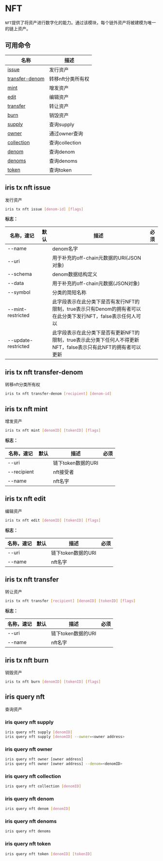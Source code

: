 # NFT

`NFT`提供了将资产进行数字化的能力。通过该模块，每个链外资产将被建模为唯一的链上资产。

## 可用命令

| 名称                                     | 描述           |
| ---------------------------------------- | -------------- |
| [issue](#iris-tx-nft-issue)              | 发行资产       |
| [transfer-denom](#iris-tx-nft-transfer-denom)              | 转移nft分类所有权      |
| [mint](#iris-tx-nft-mint)                | 增发资产       |
| [edit](#iris-tx-nft-edit)                | 编辑资产       |
| [transfer](#iris-tx-nft-transfer)        | 转让资产       |
| [burn](#iris-tx-nft-burn)                | 销毁资产       |
| [supply](#iris-query-nft-supply)         | 查询supply     |
| [owner](#iris-query-nft-owner)           | 通过owner查询  |
| [collection](#iris-query-nft-collection) | 查询collection |
| [denom](#iris-query-nft-denom)           | 查询denom      |
| [denoms](#iris-query-nft-denoms)         | 查询denoms     |
| [token](#iris-query-nft-token)           | 查询token      |

## iris tx nft issue

发行资产

```bash
iris tx nft issue [denom-id] [flags]
```

**标志：**

| 名称，速记 | 默认 | 描述              | 必须 |
| ---------- | ---- | ----------------- | ---- |
| --name     |      | denom名字         |      |
| --uri   |      | 用于补充的off-chain元数据的URI(JSON对象) |      |
| --schema   |      | denom数据结构定义 |      |
| --data   |      | 用于补充的off-chain元数据(JSON对象) |      |
| --symbol   |      | 分类的简短名称 |      |
| --mint-restricted   |      | 此字段表示在此分类下是否有发行NFT的限制，true表示只有Denom的拥有者可以在此分类下发行NFT，false表示任何人可以 |      |
| --update-restricted   |    | 此字段表示在此分类下是否有更新NFT的限制，true表示此分类下任何人不得更新NFT，false表示只有此NFT的拥有者可以更新 |      |

## iris tx nft transfer-denom

转移nft分类所有权

```bash
iris tx nft transfer-denom [recipient] [denom-id]
```

## iris tx nft mint

增发资产

```bash
iris tx nft mint [denomID] [tokenID] [flags]
```

**标志：**

| 名称，速记  | 默认 | 描述               | 必须 |
| ----------- | ---- | ------------------ | ---- |
| --uri       |      | 链下token数据的URI |      |
| --recipient |      | nft接受者          |      |
| --name      |      | nft名字            |      |

## iris tx nft edit

编辑资产

```bash
iris tx nft edit [denomID] [tokenID] [flags]
```

**标志：**

| 名称，速记 | 默认 | 描述               | 必须 |
| ---------- | ---- | ------------------ | ---- |
| --uri      |      | 链下token数据的URI |      |
| --name     |      | nft名字            |      |

## iris tx nft transfer

转让资产

```bash
iris tx nft transfer [recipient] [denomID] [tokenID] [flags]
```

**标志：**

| 名称，速记 | 默认 | 描述               | 必须 |
| ---------- | ---- | ------------------ | ---- |
| --uri      |      | 链下token数据的URI |      |
| --name     |      | nft名字            |      |

## iris tx nft burn

销毁资产

```bash
iris tx nft burn [denomID] [tokenID] [flags]
```

## iris query nft

查询资产

### iris query nft supply

```bash
iris query nft supply [denomID]
iris query nft supply [denomID] --owner=<owner address>
```

### iris query nft owner

```bash
iris query nft owner [owner address]
iris query nft owner [owner address] --denom=<denomID>
```

### iris query nft collection

```bash
iris query nft collection [denomID]
```

### iris query nft denom

```bash
iris query nft denom [denomID]
```

### iris query nft denoms

```bash
iris query nft denoms
```

### iris query nft token

```bash
iris query nft token [denomID] [tokenID]
```
